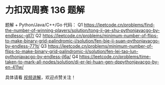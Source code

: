 # 力扣双周赛 136 题解

题解 + Python/Java/C++/Go 代码：
Q1 https://leetcode.cn/problems/find-the-number-of-winning-players/solution/tong-ji-ge-shu-pythonjavacgo-by-endlessc-gll7/
Q2 https://leetcode.cn/problems/minimum-number-of-flips-to-make-binary-grid-palindromic-i/solution/fen-bie-ji-suan-pythonjavacgo-by-endless-771t/
Q3 https://leetcode.cn/problems/minimum-number-of-flips-to-make-binary-grid-palindromic-ii/solution/fen-lei-tao-lun-pythonjavacgo-by-endless-jl6a/
Q4 https://leetcode.cn/problems/time-taken-to-mark-all-nodes/solution/di-er-lei-huan-gen-dppythonjavacgo-by-en-411w/

具体请看 [视频讲解](https://www.bilibili.com/video/BV1F4421S7XU/)，欢迎点赞关注！
